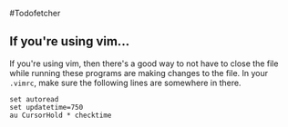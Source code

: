 #Todofetcher
## If you're using vim...
If you're using vim, then there's a good way to not have to close the file while running these programs are making changes to the file. In your `.vimrc`, make sure the following lines are somewhere in there.

```
set autoread
set updatetime=750
au CursorHold * checktime
```

